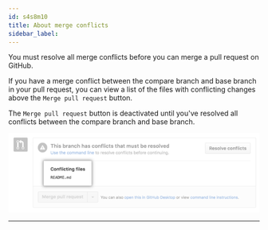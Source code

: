 ```yaml
---
id: s4s8m10
title: About merge conflicts
sidebar_label:
---
```


You must resolve all merge conflicts before you can merge a pull request on GitHub.

If you have a merge conflict between the compare branch and base branch in your pull request, you can view a list of the files with conflicting changes above the `Merge pull request` button.

The `Merge pull request` button is deactivated until you've resolved all conflicts between the compare branch and base branch.

<!-- [IMG] -->

![xxx](https://raw.githubusercontent.com/ChickenKyiv/awesome-git-article/master/img/PR/merge_conflict_error_on_github.png)


---
